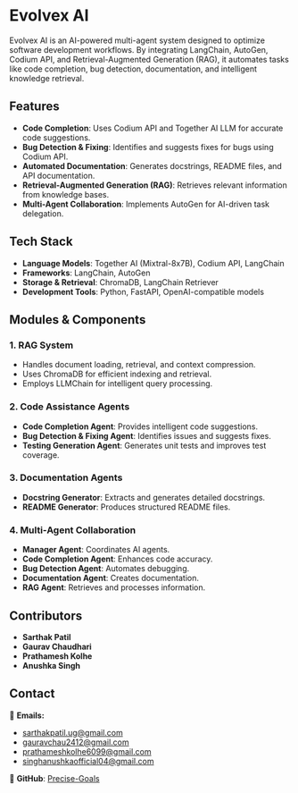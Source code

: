 # Evolvex AI

Evolvex AI is an AI-powered multi-agent system designed to optimize software development workflows. By integrating LangChain, AutoGen, Codium API, and Retrieval-Augmented Generation (RAG), it automates tasks like code completion, bug detection, documentation, and intelligent knowledge retrieval.

## Features
- **Code Completion**: Uses Codium API and Together AI LLM for accurate code suggestions.
- **Bug Detection & Fixing**: Identifies and suggests fixes for bugs using Codium API.
- **Automated Documentation**: Generates docstrings, README files, and API documentation.
- **Retrieval-Augmented Generation (RAG)**: Retrieves relevant information from knowledge bases.
- **Multi-Agent Collaboration**: Implements AutoGen for AI-driven task delegation.

## Tech Stack
- **Language Models**: Together AI (Mixtral-8x7B), Codium API, LangChain
- **Frameworks**: LangChain, AutoGen
- **Storage & Retrieval**: ChromaDB, LangChain Retriever
- **Development Tools**: Python, FastAPI, OpenAI-compatible models

## Modules & Components
### 1. RAG System
- Handles document loading, retrieval, and context compression.
- Uses ChromaDB for efficient indexing and retrieval.
- Employs LLMChain for intelligent query processing.

### 2. Code Assistance Agents
- **Code Completion Agent**: Provides intelligent code suggestions.
- **Bug Detection & Fixing Agent**: Identifies issues and suggests fixes.
- **Testing Generation Agent**: Generates unit tests and improves test coverage.

### 3. Documentation Agents
- **Docstring Generator**: Extracts and generates detailed docstrings.
- **README Generator**: Produces structured README files.

### 4. Multi-Agent Collaboration
- **Manager Agent**: Coordinates AI agents.
- **Code Completion Agent**: Enhances code accuracy.
- **Bug Detection Agent**: Automates debugging.
- **Documentation Agent**: Creates documentation.
- **RAG Agent**: Retrieves and processes information.

## Contributors
- **Sarthak Patil**  
- **Gaurav Chaudhari**  
- **Prathamesh Kolhe**  
- **Anushka Singh**  

## Contact
📧 **Emails:**  
- sarthakpatil.ug@gmail.com  
- gauravchau2412@gmail.com  
- prathameshkolhe6099@gmail.com  
- singhanushkaofficial04@gmail.com  

📌 **GitHub**: [Precise-Goals](https://github.com/Precise-Goals)
